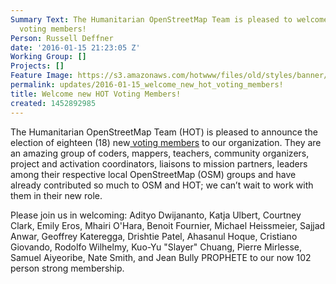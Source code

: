 ```yaml
---
Summary Text: The Humanitarian OpenStreetMap Team is pleased to welcome eighteen new
  voting members!
Person: Russell Deffner
date: '2016-01-15 21:23:05 Z'
Working Group: []
Projects: []
Feature Image: https://s3.amazonaws.com/hotwww/files/old/styles/banner/public/500px-Hot_logo.png
permalink: updates/2016-01-15_welcome_new_hot_voting_members!
title: Welcome new HOT Voting Members!
created: 1452892985
---
```

<p>The Humanitarian OpenStreetMap Team (HOT) is pleased to announce the election of eighteen (18) new<a href="https://hotosm.org/voting-members"> voting members</a> to our organization. They are an amazing group of coders, mappers, teachers, community organizers, project and activation coordinators, liaisons to mission partners, leaders among their respective local OpenStreetMap (OSM) groups and have already contributed so much to OSM and HOT; we can’t wait to work with them in their new role.</p><p>Please join us in welcoming: Adityo Dwijananto, Katja Ulbert, Courtney Clark, Emily Eros, Mhairi O'Hara, Benoit Fournier, Michael Heissmeier, Sajjad Anwar, Geoffrey Kateregga, Drishtie Patel, Ahasanul Hoque, Cristiano Giovando, Rodolfo Wilhelmy, Kuo-Yu "Slayer" Chuang, Pierre Mirlesse, Samuel Aiyeoribe, Nate Smith, and Jean Bully PROPHETE to our now 102 person strong membership.</p>
